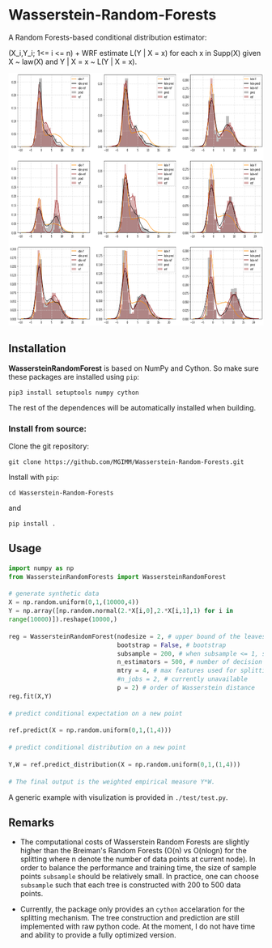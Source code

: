 # Wasserstein-Random-Forests
A Random Forests-based conditional distribution estimator:

(X_i,Y_i; 1<= i <= n) + WRF estimate L(Y | X = x) for each x in Supp(X) given X ~ law(X) and Y | X = x ~ L(Y | X = x).

<img src="fig/multimodal.png" height="500" />


## Installation

**WassersteinRandomForest** is based on NumPy and Cython. So make sure these packages are installed using `pip`:

```
pip3 install setuptools numpy cython
```

The rest of the dependences will be automatically installed when building.


### Install from source:

Clone the git repository:
```
git clone https://github.com/MGIMM/Wasserstein-Random-Forests.git
```
Install with `pip`:

```
cd Wasserstein-Random-Forests
```
and
```
pip install .
```


## Usage


```python
import numpy as np
from WassersteinRandomForests import WassersteinRandomForest  

# generate synthetic data
X = np.random.uniform(0,1,(10000,4))
Y = np.array([np.random.normal(2.*X[i,0],2.*X[i,1],1) for i in
range(10000)]).reshape(10000,)

reg = WassersteinRandomForest(nodesize = 2, # upper bound of the leaves 
                              bootstrap = False, # bootstrap 
                              subsample = 200, # when subsample <= 1, subsample is the resampling rate; when subsample >1, sumbsample = number of sample points for each tree 
                              n_estimators = 500, # number of decision trees
                              mtry = 4, # max features used for splitting
                              #n_jobs = 2, # currently unavailable
                              p = 2) # order of Wasserstein distance
reg.fit(X,Y)

# predict conditional expectation on a new point

ref.predict(X = np.random.uniform(0,1,(1,4)))

# predict conditional distribution on a new point

Y,W = ref.predict_distribution(X = np.random.uniform(0,1,(1,4)))

# The final output is the weighted empirical measure Y*W.

```

A generic example with visulization is provided in `./test/test.py`.

## Remarks

* The computational costs of Wasserstein Random Forests are slightly higher than
  the Breiman's Random Forests (O(n) vs O(nlogn) for the splitting where n denote the number of data points at current node). 
  In order to balance the performance and training time, the size of sample points `subsample` should be relatively small. In practice, one can
  choose `subsample` such that each tree is constructed with 200 to 500 data points.

* Currently, the package only provides an `cython` accelaration for the splitting
  mechanism. The tree construction and prediction are still implemented with raw
  python code. At the moment, I do not have time and ability to provide a fully optimized version.

